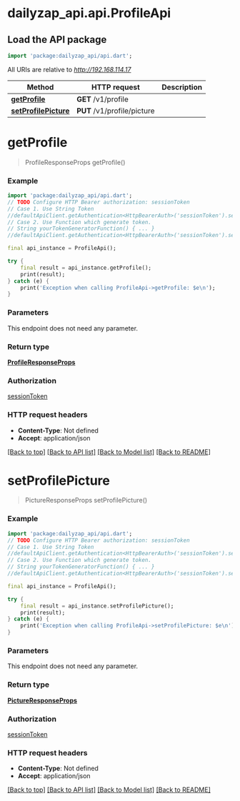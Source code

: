 # dailyzap_api.api.ProfileApi

## Load the API package
```dart
import 'package:dailyzap_api/api.dart';
```

All URIs are relative to *http://192.168.114.17*

Method | HTTP request | Description
------------- | ------------- | -------------
[**getProfile**](ProfileApi.md#getprofile) | **GET** /v1/profile | 
[**setProfilePicture**](ProfileApi.md#setprofilepicture) | **PUT** /v1/profile/picture | 


# **getProfile**
> ProfileResponseProps getProfile()



### Example
```dart
import 'package:dailyzap_api/api.dart';
// TODO Configure HTTP Bearer authorization: sessionToken
// Case 1. Use String Token
//defaultApiClient.getAuthentication<HttpBearerAuth>('sessionToken').setAccessToken('YOUR_ACCESS_TOKEN');
// Case 2. Use Function which generate token.
// String yourTokenGeneratorFunction() { ... }
//defaultApiClient.getAuthentication<HttpBearerAuth>('sessionToken').setAccessToken(yourTokenGeneratorFunction);

final api_instance = ProfileApi();

try {
    final result = api_instance.getProfile();
    print(result);
} catch (e) {
    print('Exception when calling ProfileApi->getProfile: $e\n');
}
```

### Parameters
This endpoint does not need any parameter.

### Return type

[**ProfileResponseProps**](ProfileResponseProps.md)

### Authorization

[sessionToken](../README.md#sessionToken)

### HTTP request headers

 - **Content-Type**: Not defined
 - **Accept**: application/json

[[Back to top]](#) [[Back to API list]](../README.md#documentation-for-api-endpoints) [[Back to Model list]](../README.md#documentation-for-models) [[Back to README]](../README.md)

# **setProfilePicture**
> PictureResponseProps setProfilePicture()



### Example
```dart
import 'package:dailyzap_api/api.dart';
// TODO Configure HTTP Bearer authorization: sessionToken
// Case 1. Use String Token
//defaultApiClient.getAuthentication<HttpBearerAuth>('sessionToken').setAccessToken('YOUR_ACCESS_TOKEN');
// Case 2. Use Function which generate token.
// String yourTokenGeneratorFunction() { ... }
//defaultApiClient.getAuthentication<HttpBearerAuth>('sessionToken').setAccessToken(yourTokenGeneratorFunction);

final api_instance = ProfileApi();

try {
    final result = api_instance.setProfilePicture();
    print(result);
} catch (e) {
    print('Exception when calling ProfileApi->setProfilePicture: $e\n');
}
```

### Parameters
This endpoint does not need any parameter.

### Return type

[**PictureResponseProps**](PictureResponseProps.md)

### Authorization

[sessionToken](../README.md#sessionToken)

### HTTP request headers

 - **Content-Type**: Not defined
 - **Accept**: application/json

[[Back to top]](#) [[Back to API list]](../README.md#documentation-for-api-endpoints) [[Back to Model list]](../README.md#documentation-for-models) [[Back to README]](../README.md)

